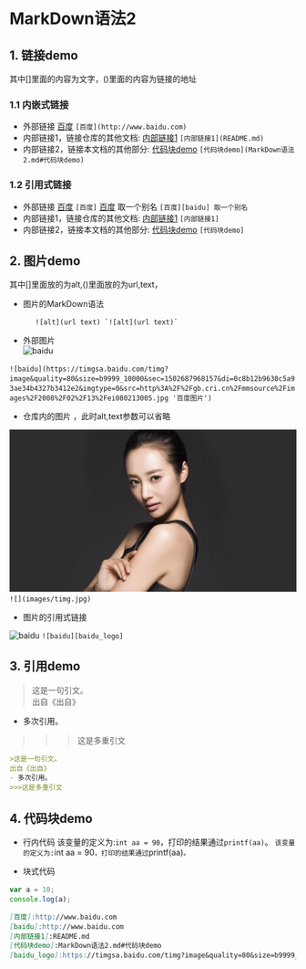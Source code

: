 # MarkDown语法2
## 1. 链接demo
其中[]里面的内容为文字，()里面的内容为链接的地址
### 1.1 内嵌式链接
- 外部链接
[百度](http://www.baidu.com) `[百度](http://www.baidu.com)`
- 内部链接1，链接仓库的其他文档:
[内部链接1](README.md) `[内部链接1](README.md)`
- 内部链接2，链接本文档的其他部分:
[代码块demo](MarkDown语法2.md#代码块demo) `[代码块demo](MarkDown语法2.md#代码块demo)`
### 1.2 引用式链接
- 外部链接
[百度] `[百度]`
[百度][baidu] 取一个别名 `[百度][baidu] 取一个别名`
- 内部链接1，链接仓库的其他文档:
[内部链接1] `[内部链接1]`
- 内部链接2，链接本文档的其他部分:
[代码块demo] `[代码块demo]`

## 2. 图片demo
其中[]里面放的为alt,()里面放的为url,text，  
- 图片的MarkDown语法 
 
         ![alt](url text) `![alt](url text)`
- 外部图片  
![baidu](https://timgsa.baidu.com/timg?image&quality=80&size=b9999_10000&sec=1502687968157&di=0c8b12b9630c5a93ae34b4327b3412e2&imgtype=0&src=http%3A%2F%2Fgb.cri.cn%2Fmmsource%2Fimages%2F2008%2F02%2F13%2Fei080213005.jpg '百度图片')  

`![baidu](https://timgsa.baidu.com/timg?image&quality=80&size=b9999_10000&sec=1502687968157&di=0c8b12b9630c5a93ae34b4327b3412e2&imgtype=0&src=http%3A%2F%2Fgb.cri.cn%2Fmmsource%2Fimages%2F2008%2F02%2F13%2Fei080213005.jpg '百度图片')`
- 仓库内的图片 ，此时alt,text参数可以省略  

![](images/timg.jpg) `![](images/timg.jpg)`

- 图片的引用式链接 

![baidu][baidu_logo] `![baidu][baidu_logo]`


## 3. 引用demo
>这是一句引文。  
出自《出自》
- 多次引用。
>>>这是多重引文

```markdown
>这是一句引文。  
出自《出自》
- 多次引用。
>>>这是多重引文
```

## 4. 代码块demo
- 行内代码
该变量的定义为:`int aa = 90`，打印的结果通过`printf(aa)`。 `该变量的定义为:`int aa = 90`，打印的结果通过`printf(aa)`。`

- 块式代码  
```javascript
var a = 10;
console.log(a);
```

<!--下面为本文档中用到的链接-->
[百度]:http://www.baidu.com
[baidu]:http://www.baidu.com
[内部链接1]:README.md
[代码块demo]:MarkDown语法2.md#代码块demo
[baidu_logo]:https://timgsa.baidu.com/timg?image&quality=80&size=b9999_10000&sec=1502687968157&di=0c8b12b9630c5a93ae34b4327b3412e2&imgtype=0&src=http%3A%2F%2Fgb.cri.cn%2Fmmsource%2Fimages%2F2008%2F02%2F13%2Fei080213005.jpg

```markdown
[百度]:http://www.baidu.com
[baidu]:http://www.baidu.com
[内部链接1]:README.md
[代码块demo]:MarkDown语法2.md#代码块demo
[baidu_logo]:https://timgsa.baidu.com/timg?image&quality=80&size=b9999_10000&sec=1502687968157&di=0c8b12b9630c5a93ae34b4327b3412e2&imgtype=0&src=http%3A%2F%2Fgb.cri.cn%2Fmmsource%2Fimages%2F2008%2F02%2F13%2Fei080213005.jpg
```

